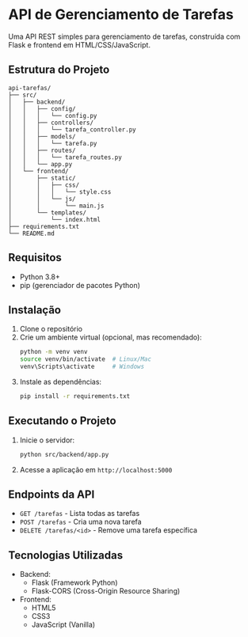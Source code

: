 # API de Gerenciamento de Tarefas

Uma API REST simples para gerenciamento de tarefas, construída com Flask e frontend em HTML/CSS/JavaScript.

## Estrutura do Projeto

```
api-tarefas/
├── src/
│   ├── backend/
│   │   ├── config/
│   │   │   └── config.py
│   │   ├── controllers/
│   │   │   └── tarefa_controller.py
│   │   ├── models/
│   │   │   └── tarefa.py
│   │   ├── routes/
│   │   │   └── tarefa_routes.py
│   │   └── app.py
│   └── frontend/
│       ├── static/
│       │   ├── css/
│       │   │   └── style.css
│       │   └── js/
│       │       └── main.js
│       └── templates/
│           └── index.html
├── requirements.txt
└── README.md
```

## Requisitos

- Python 3.8+
- pip (gerenciador de pacotes Python)

## Instalação

1. Clone o repositório
2. Crie um ambiente virtual (opcional, mas recomendado):
   ```bash
   python -m venv venv
   source venv/bin/activate  # Linux/Mac
   venv\Scripts\activate     # Windows
   ```
3. Instale as dependências:
   ```bash
   pip install -r requirements.txt
   ```

## Executando o Projeto

1. Inicie o servidor:
   ```bash
   python src/backend/app.py
   ```
2. Acesse a aplicação em `http://localhost:5000`

## Endpoints da API

- `GET /tarefas` - Lista todas as tarefas
- `POST /tarefas` - Cria uma nova tarefa
- `DELETE /tarefas/<id>` - Remove uma tarefa específica

## Tecnologias Utilizadas

- Backend:
  - Flask (Framework Python)
  - Flask-CORS (Cross-Origin Resource Sharing)
- Frontend:
  - HTML5
  - CSS3
  - JavaScript (Vanilla)
